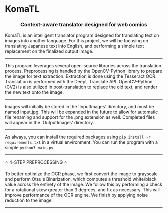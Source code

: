# KomaTL

<h3 style="text-align: center;">Context-aware translator designed for web comics</h3>

KomaTL is an intelligent translator program designed for translating text on images into another language. For this project, we will be focusing on translating Japanese text into English, and performing a simple text replacement on the finalized output image.

<hr>
This program leverages several open-source libraries across the translation process. Preprocessing is handled by the OpenCV-Python library to prepare the image for text extraction. Extraction is done using the Tesseract OCR. Translation is performed with the DeepL Translate API. OpenCV-Python (CV2) is also utilized in post-translation to replace the old text, and render the new text onto the image. 
<hr>
Images will initially be stored in the 'InputImages' directory, and must be named input.jpg. This will be expanded in the future to allow for automatic file renaming and support for the .png extension as well. Completed files will appear in the 'OutputImages' directory. 
<hr>

As always, you can install the required packages using `pip install -r requirements.txt` in a virtual environment. You can run the program with a simple `python3 main.py`.

<hr>

:star: 4-STEP PREPROCESSING :star:

To better optimize the OCR phase, we first convert the image to grayscale and perform Otsu's Binarization, which computes a threshold white/black value across the entirety of the image. We follow this by performing a check for a rotational skew greater than 3 degrees, and fix as necessary. This will improve performance of the OCR engine. We finish by applying noise reduction to the image. 

<hr>
